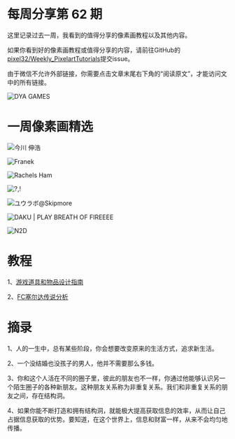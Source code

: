 # 每周分享第 62 期

这里记录过去一周，我看到的值得分享的像素画教程以及其他内容。

如果你看到好的像素画教程或值得分享的内容，请前往GitHub的[pixel32/Weekly_PixelartTutorials](https://github.com/pixel32/Weekly_PixelartTutorials "pixel32/Weekly_PixelartTutorials")提交issue。

由于微信不允许外部链接，你需要点击文章末尾右下角的“阅读原文”，才能访问文中的所有链接。

![DYA GAMES](https://pbs.twimg.com/media/ENTPw4HWwAI_l2U?format=png&name=small)

# 一周像素画精选

![今川 伸浩
](https://pbs.twimg.com/media/ENUeTmUUwAAMLTN?format=jpg&name=small)

![Franek
](https://pbs.twimg.com/media/ENR5jfAWoAEJ_cS?format=png&name=medium)

![Rachels Ham
](https://pbs.twimg.com/media/ENOD83PXsAwWaxe?format=jpg&name=small)

![?,!
](https://pbs.twimg.com/media/ENOqCOOXkAAVZ3V?format=png&name=small)

![ユウラボ@Skipmore
](https://pbs.twimg.com/media/ENKctX6UcAA9XCG?format=png&name=small)

![DAKU | PLAY BREATH OF FIREEEE
](https://pbs.twimg.com/media/ENTMVz7WsAUE-Y1?format=png&name=small)

![N2D
](https://pbs.twimg.com/media/ENH0z6kWkAAYH6c?format=png&name=medium)

# 教程

1、[游戏道具和物品设计指南](https://mp.weixin.qq.com/s/PHS48aNyosi7T1l6NDwzLQ)

2、[FC塞尔达传说分析](https://mp.weixin.qq.com/s/cv4QbQ5baA-jl4Tep1A6eQ)

# 摘录

1、人的一生中，总有某些阶段，你会想要改变原来的生活方式，追求新生活。

2、一个没结婚也没孩子的男人，他并不需要那么多钱。

3、你和这个人活在不同的圈子里，彼此的朋友也不一样，你通过他能够认识另一个陌生圈子的各种新朋友。这种朋友关系称为非重复关系。我们和非重复关系的朋友之间，存在结构洞。

4、如果你能不断打造和拥有结构洞，就能极大提高获取信息的效率，从而让自己占据信息获取的优势。要知道，在这个世界上，信息和财富一样，从来不会均匀地传播。